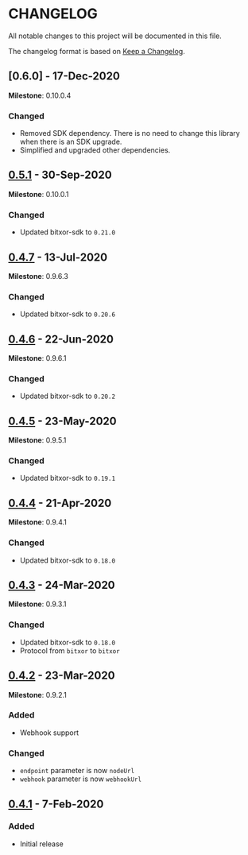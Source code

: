 # CHANGELOG

All notable changes to this project will be documented in this file.

The changelog format is based on [Keep a Changelog](https://keepachangelog.com/en/1.0.0/).

## [0.6.0] - 17-Dec-2020

**Milestone**: 0.10.0.4

### Changed

- Removed SDK dependency. There is no need to change this library when there is an SDK upgrade.
- Simplified and upgraded other dependencies.


## [0.5.1] - 30-Sep-2020

**Milestone**: 0.10.0.1

### Changed

- Updated bitxor-sdk to ``0.21.0``

## [0.4.7] - 13-Jul-2020

**Milestone**: 0.9.6.3

### Changed

- Updated bitxor-sdk to ``0.20.6``

## [0.4.6] - 22-Jun-2020

**Milestone**: 0.9.6.1

### Changed

- Updated bitxor-sdk to ``0.20.2``

## [0.4.5] - 23-May-2020

**Milestone**: 0.9.5.1

### Changed

- Updated bitxor-sdk to ``0.19.1``

## [0.4.4] - 21-Apr-2020

**Milestone**: 0.9.4.1

### Changed

- Updated bitxor-sdk to ``0.18.0``

## [0.4.3] - 24-Mar-2020

**Milestone**: 0.9.3.1

### Changed

- Updated bitxor-sdk to ``0.18.0``
- Protocol from ``bitxor`` to ``bitxor``

## [0.4.2] - 23-Mar-2020

**Milestone**: 0.9.2.1

### Added

- Webhook support

### Changed

- ``endpoint`` parameter is now ``nodeUrl``
- ``webhook`` parameter is now ``webhookUrl``

## [0.4.1] - 7-Feb-2020

### Added

- Initial release


[0.5.1]: https://github.com/bitxorcorp/bitxor-sdk-typescript-javascript/compare/v0.4.7...v0.5.1
[0.4.7]: https://github.com/bitxorcorp/bitxor-sdk-typescript-javascript/compare/v0.4.6...v0.4.7
[0.4.6]: https://github.com/bitxorcorp/bitxor-sdk-typescript-javascript/compare/v0.4.5...v0.4.6
[0.4.5]: https://github.com/bitxorcorp/bitxor-sdk-typescript-javascript/compare/v0.4.4...v0.4.5
[0.4.4]: https://github.com/bitxorcorp/bitxor-sdk-typescript-javascript/compare/v0.4.3...v0.4.4
[0.4.3]: https://github.com/bitxorcorp/bitxor-sdk-typescript-javascript/compare/v0.4.2...v0.4.3
[0.4.2]: https://github.com/bitxorcorp/bitxor-sdk-typescript-javascript/compare/v0.4.1...v0.4.2
[0.4.1]: https://github.com/bitxorcorp/bitxor-uri-scheme/releases/tag/v0.4.1
